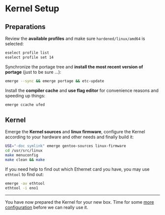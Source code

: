 Kernel Setup
============

Preparations
------------

Review the **available profiles** and make sure `hardened/linux/amd64` is selected:

```sh
eselect profile list
eselect profile set 14
```

Synchronize the portage tree and **install the most recent version of portage** (just to be sure ...):

```sh
emerge --sync && emerge portage && etc-update
```

Install the **compiler cache** and **use flag editor** for convenience reasons and speeding up things:

```sh
emerge ccache ufed
```

Kernel
------

Emerge the **Kernel sources** and **linux firmware**, configure the Kernel according to your hardware and other needs and finally build it:

```sh
USE="-doc symlink" emerge gentoo-sources linux-firmware
cd /usr/src/linux
make menuconfig
make clean && make
```

If you need help to find out which Ethernet card you have, you may use `ethtool` to find out:

```sh
emerge -av ethtool 
ethtool -i eno1 
```

___
You have now prepared the Kernel for your new box. Time for some [more configuration](03_Basic-Configuration.md) before we can really use it.
